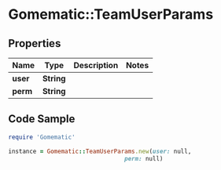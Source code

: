 # Gomematic::TeamUserParams

## Properties

Name | Type | Description | Notes
------------ | ------------- | ------------- | -------------
**user** | **String** |  | 
**perm** | **String** |  | 

## Code Sample

```ruby
require 'Gomematic'

instance = Gomematic::TeamUserParams.new(user: null,
                                 perm: null)
```


